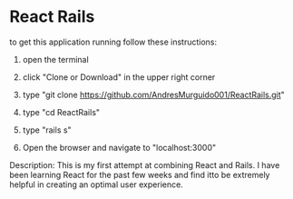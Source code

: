 # React Rails

to get this application running follow these instructions:

1) open the terminal

2) click "Clone or Download" in the upper right corner

3) type "git clone https://github.com/AndresMurguido001/ReactRails.git"

4) type "cd ReactRails"

5) type "rails s"

6) Open the browser and navigate to "localhost:3000"

Description: This is my first attempt at combining React and Rails. I have been
learning React for the past few weeks and find itto be extremely helpful in creating an optimal user experience. 
